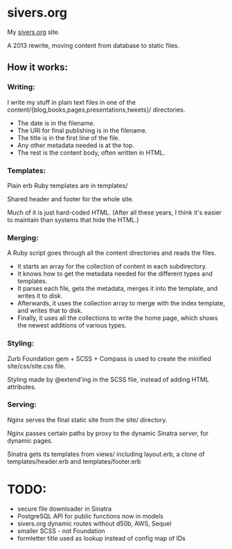 sivers.org
==========

My [sivers.org](http://sivers.org/) site.

A 2013 rewrite, moving content from database to static files.

## How it works:

### Writing:

I write my stuff in plain text files in one of the content/{blog,books,pages,presentations,tweets}/ directories.

* The date is in the filename.
* The URI for final publishing is in the filename.
* The title is in the first line of the file.
* Any other metadata needed is at the top.
* The rest is the content body, often written in HTML.

### Templates:

Plain erb Ruby templates are in templates/

Shared header and footer for the whole site.

Much of it is just hard-coded HTML.  (After all these years, I think it's easier to maintain than systems that hide the HTML.)

### Merging:

A Ruby script goes through all the content directories and reads the files.

* It starts an array for the collection of content in each subdirectory.
* It knows how to get the metadata needed for the different types and templates.
* It parses each file, gets the metadata, merges it into the template, and writes it to disk.
* Afterwards, it uses the collection array to merge with the index template, and writes that to disk.
* Finally, it uses all the collections to write the home page, which shows the newest additions of various types.

### Styling:

Zurb Foundation gem + SCSS + Compass is used to create the minified site/css/site.css file.

Styling made by @extend'ing in the SCSS file, instead of adding HTML attributes.


### Serving:

Nginx serves the final static site from the site/ directory.

Nginx passes certain paths by proxy to the dynamic Sinatra server, for dynamic pages.

Sinatra gets its templates from views/ including layout.erb, a clone of templates/header.erb and templates/footer.erb


# TODO:

* secure file downloader in Sinatra
* PostgreSQL API for public functions now in models
* sivers.org dynamic routes without d50b, AWS, Sequel
* smaller SCSS - not Foundation
* formletter title used as lookup instead of config map of IDs

